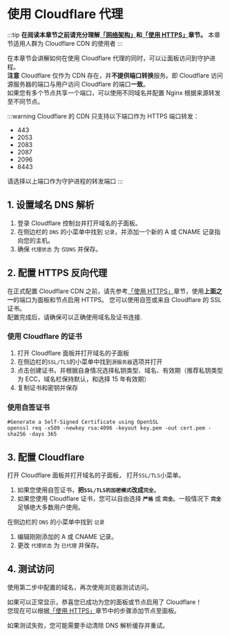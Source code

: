 # 使用 Cloudflare 代理

:::tip
**在阅读本章节之前请充分理解[「网络架构」](./mcsm_network)和[「使用 HTTPS」](./reverse_proxy.md)章节。**
本章节适用人群为 Cloudflare CDN 的使用者
:::

在本章节会讲解如何在使用 Cloudflare 代理的同时，可以让面板访问到守护进程。\
**注意** Cloudflare 仅作为 CDN 存在，并**不提供端口转换**服务。即 Cloudflare 访问源服务器的端口与用户访问 Cloudflare 的端口**一致**。\
如果您有多个节点共享一个端口，可以使用不同域名并配置 Nginx 根据来源转发至不同节点。

:::warning
Cloudflare 的 CDN 只支持以下端口作为 HTTPS 端口转发：

- 443
- 2053
- 2083
- 2087
- 2096
- 8443

请选择以上端口作为守护进程的转发端口
:::

## 1. 设置域名 DNS 解析

1. 登录 Cloudflare 控制台并打开域名的子面板。
2. 在侧边栏的 `DNS` 的小菜单中找到 `记录`，并添加一个新的 A 或 CNAME 记录指向您的主机。
3. 确保 `代理状态` 为 `仅DNS` 并保存。

## 2. 配置 HTTPS 反向代理

在正式配置 Cloudflare CDN 之前，请先参考[「使用 HTTPS」](./reverse_proxy.md)章节，使用**上面之一**的端口为面板和节点启用 HTTPS。
您可以使用自签或来自 Cloudflare 的 SSL 证书。\
配置完成后，请确保可以正确使用域名及证书连接.

### 使用 Cloudflare 的证书

1. 打开 Cloudflare 面板并打开域名的子面板
2. 在侧边栏的`SSL/TLS`的小菜单中找到`源服务器`选项并打开
3. 点击创建证书，并根据自身情况选择私钥类型、域名、有效期（推荐私钥类型为 ECC，域名栏保持默认，和选择 15 年有效期）
4. 复制证书和密钥并保存

### 使用自签证书

```
#Generate a Self-Signed Certificate using OpenSSL
openssl req -x509 -newkey rsa:4096 -keyout key.pem -out cert.pem -sha256 -days 365
```

## 3. 配置 Cloudflare

打开 Cloudflare 面板并打开域名的子面板， 打开`SSL/TLS`小菜单。

1. 如果您使用自签证书，**把`SSL/TLS的加密模式`改成`完全`**。
2. 如果您使用 Cloudflare 证书，您可以自由选择 **`严格`** 或 **`完全`**。一般情况下 **`完全`** 足够绝大多数用户使用。

在侧边栏的 `DNS` 的小菜单中找到 `记录`

1. 编辑刚刚添加的 A 或 CNAME 记录。
2. 更改 `代理状态` 为 `已代理` 并保存。

## 4. 测试访问

使用第二步中配置的域名，再次使用浏览器测试访问。

如果可以正常显示，恭喜您已成功为您的面板或节点启用了 Cloudflare！\
您现在可以根据[「使用 HTTPS」](./reverse_proxy.md)章节中的步骤添加节点至面板。

如果测试失败，您可能需要手动清除 DNS 解析缓存并重试。
